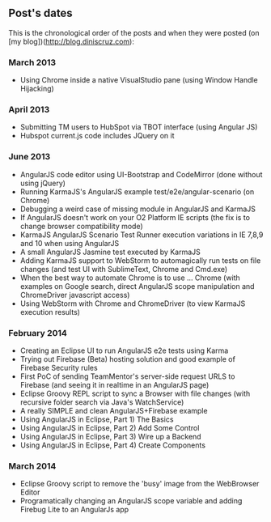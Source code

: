 ## Post's dates

This is the chronological order of the posts and when they were posted (on [my blog])(http://blog.diniscruz.com):

### March 2013

* Using Chrome inside a native VisualStudio pane (using Window Handle Hijacking)

### April 2013

* Submitting TM users to HubSpot via TBOT interface (using Angular JS)
* Hubspot current.js code includes JQuery on it

### June 2013

* AngularJS code editor using UI-Bootstrap and CodeMirror (done without using jQuery)
* Running KarmaJS's AngularJS example test/e2e/angular-scenario (on Chrome)
* Debugging a weird case of missing module in AngularJS and KarmaJS
* If AngularJS doesn't work on your O2 Platform IE scripts (the fix is to change browser compatibility mode)
* KarmaJS AngularJS Scenario Test Runner execution variations in IE 7,8,9 and 10 when using AngularJS
* A small AngularJS Jasmine test executed by KarmaJS
* Adding KarmaJS support to WebStorm to automagically run tests on file changes (and test UI with SublimeText, Chrome and Cmd.exe)
* When the best way to automate Chrome is to use ... Chrome (with examples on Google search, direct AngularJS scope manipulation and ChromeDriver javascript access) 
* Using WebStorm with Chrome and ChromeDriver (to view KarmaJS execution results)

### February 2014

* Creating an Eclipse UI to run AngularJS e2e tests using Karma
* Trying out Firebase (Beta) hosting solution and good example of Firebase Security rules
* First PoC of sending TeamMentor's server-side request URLS to Firebase (and seeing it in realtime in an AngularJS page)
* Eclipse Groovy REPL script to sync a Browser with file changes (with recursive folder search via Java's WatchService)
* A really SIMPLE and clean AngularJS+Firebase example
* Using AngularJS in Eclipse, Part 1) The Basics
* Using AngularJS in Eclipse, Part 2) Add Some Control
* Using AngularJS in Eclipse, Part 3) Wire up a Backend
* Using AngularJS in Eclipse, Part 4) Create Components

### March 2014

* Eclipse Groovy script to remove the 'busy' image from the WebBrowser Editor
* Programatically changing an AngularJS scope variable and adding Firebug Lite to an AngularJs app
